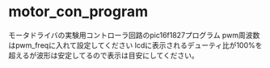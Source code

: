 # motor_con_program
モータドライバの実験用コントローラ回路のpic16f1827プログラム
pwm周波数はpwm_freqに入れて設定してください
lcdに表示されるデューティ比が100%を超えるが波形は安定してるので表示は目安にしてください。
